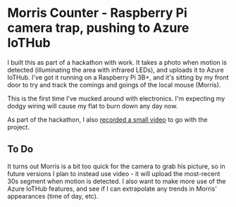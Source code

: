 # Morris Counter - Raspberry Pi camera trap, pushing to Azure IoTHub

I built this as part of a hackathon with work. It takes a photo when motion is detected (illuminating the area with infrared LEDs), and uploads it to Azure IoTHub. I've got it running on a Raspberry Pi 3B+, and it's sitting by my front door to try and track the comings and goings of the local mouse (Morris).

This is the first time I've mucked around with electronics. I'm expecting my dodgy wiring will cause my flat to burn down any day now.

As part of the hackathon, I also [recorded a small video](https://www.youtube.com/watch?v=nB2EQN6MYHM) to go with the project.

## To Do

It turns out Morris is a bit too quick for the camera to grab his picture, so in future versions I plan to instead use video - it will upload the most-recent 30s segment when motion is detected. I also want to make more use of the Azure IoTHub features, and see if I can extrapolate any trends in Morris' appearances (time of day, etc).